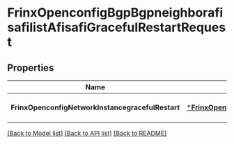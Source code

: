 # FrinxOpenconfigBgpBgpneighborafisafilistAfisafiGracefulRestartRequest

## Properties
Name | Type | Description | Notes
------------ | ------------- | ------------- | -------------
**FrinxOpenconfigNetworkInstancegracefulRestart** | [***FrinxOpenconfigBgpBgpneighborafisafilistAfisafiGracefulRestart**](frinx.openconfig.bgp.bgpneighborafisafilist.afisafi.GracefulRestart.md) |  | [optional] [default to null]

[[Back to Model list]](../README.md#documentation-for-models) [[Back to API list]](../README.md#documentation-for-api-endpoints) [[Back to README]](../README.md)


